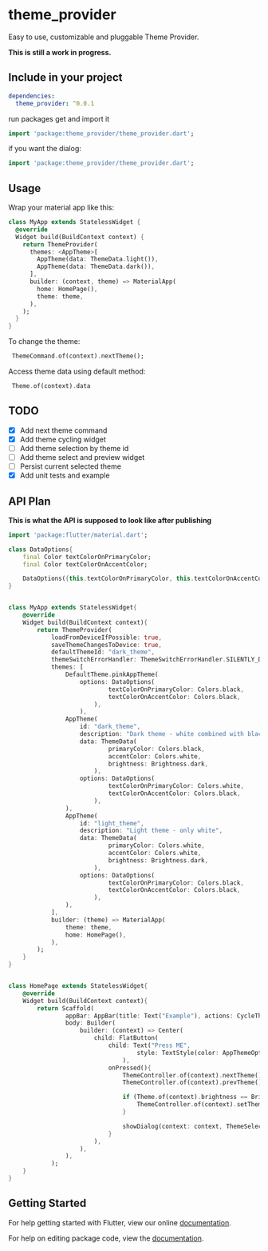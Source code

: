 # theme_provider

Easy to use, customizable and pluggable Theme Provider. 

**This is still a work in progress.**

## Include in your project

```yaml
dependencies:
  theme_provider: ^0.0.1
```
run packages get and import it
```dart
import 'package:theme_provider/theme_provider.dart';
```
if you want the dialog:
```dart
import 'package:theme_provider/theme_provider.dart';
```

## Usage
Wrap your material app like this:
```dart
class MyApp extends StatelessWidget {
  @override
  Widget build(BuildContext context) {
    return ThemeProvider(
      themes: <AppTheme>[
        AppTheme(data: ThemeData.light()),
        AppTheme(data: ThemeData.dark()),
      ],
      builder: (context, theme) => MaterialApp(
        home: HomePage(),
        theme: theme,
      ),
    );
  }
}

```

To change the theme:
```dart
 ThemeCommand.of(context).nextTheme();
```

Access theme data using default method:

```dart
 Theme.of(context).data
```

## TODO

- [x] Add next theme command
- [x] Add theme cycling widget
- [ ] Add theme selection by theme id
- [ ] Add theme select and preview widget
- [ ] Persist current selected theme
- [x] Add unit tests and example

## API Plan

**This is what the API is supposed to look like after publishing**

```dart
import 'package:flutter/material.dart';

class DataOptions{
	final Color textColorOnPrimaryColor;
	final Color textColorOnAccentColor;

	DataOptions({this.textColorOnPrimaryColor, this.textColorOnAccentColor});
}


class MyApp extends StatelessWidget{
	@override
	Widget build(BuildContext context){
		return ThemeProvider(
			loadFromDeviceIfPossible: true,
			saveThemeChangesToDevice: true,
			defaultThemeId: "dark_theme",
			themeSwitchErrorHandler: ThemeSwitchErrorHandler.SILENTLY_DEFAULT,
			themes: [
				DefaultTheme.pinkAppTheme(
					options: DataOptions(
							textColorOnPrimaryColor: Colors.black,
							textColorOnAccentColor: Colors.black,
						),
					),
				AppTheme(
					id: "dark_theme",
					description: "Dark theme - white combined with black",
					data: ThemeData(
							primaryColor: Colors.black,
							accentColor: Colors.white,
							brightness: Brightness.dark,
						),
					options: DataOptions(
							textColorOnPrimaryColor: Colors.white,
							textColorOnAccentColor: Colors.black,
						),
				),
				AppTheme(
					id: "light_theme",
					description: "Light theme - only white",
					data: ThemeData(
							primaryColor: Colors.white,
							accentColor: Colors.white,
							brightness: Brightness.dark,
						),
					options: DataOptions(
							textColorOnPrimaryColor: Colors.black,
							textColorOnAccentColor: Colors.black,
						),
				),
			],
			builder: (theme) => MaterialApp(
				theme: theme,
				home: HomePage(),
			),
		);
	}
}


class HomePage extends StatelessWidget{
	@override
	Widget build(BuildContext context){
		return Scaffold(
				appBar: AppBar(title: Text("Example"), actions: CycleThemeIconButton()),
				body: Builder(
					builder: (context) => Center(
						child: FlatButton(
							child: Text("Press ME",
									style: TextStyle(color: AppThemeOptions.of(context).textColorOnAccentColor)
								),
							onPressed(){
								ThemeController.of(context).nextTheme();
								ThemeController.of(context).prevTheme();

								if (Theme.of(context).brightness == Brightness.light){
									ThemeController.of(context).setTheme('dark_theme');
								}

								showDialog(context: context, ThemeSelectorDialog());
							}
						),
					),
				),
			);
	}
}
```

## Getting Started

For help getting started with Flutter, view our online [documentation](https://flutter.io/).

For help on editing package code, view the [documentation](https://flutter.io/developing-packages/).